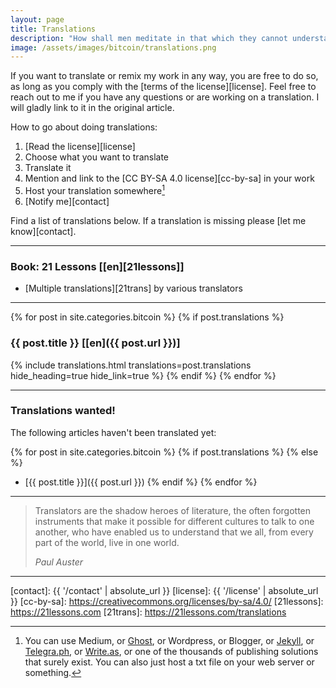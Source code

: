 ```yaml
---
layout: page
title: Translations
description: "How shall men meditate in that which they cannot understand?"
image: /assets/images/bitcoin/translations.png
---
```


If you want to translate or remix my work in any way, you are free to do so, as
long as you comply with the [terms of the license][license]. Feel free to reach
out to me if you have any questions or are working on a translation. I will
gladly link to it in the original article.

How to go about doing translations:

1. [Read the license][license]
2. Choose what you want to translate
3. Translate it
4. Mention and link to the [CC BY-SA 4.0 license][cc-by-sa] in your work
5. Host your translation somewhere[^hosting]
6. [Notify me][contact]

[^hosting]: You can use Medium, or [Ghost](https://ghost.org/), or Wordpress, or Blogger, or [Jekyll](https://jekyllrb.com/), or [Telegra.ph](https://telegra.ph/), or [Write.as](https://write.as/), or one of the thousands of publishing solutions that surely exist. You can also just host a txt file on your web server or something.

Find a list of translations below. If a translation is missing please [let me know][contact].

---

### Book: 21 Lessons [[en][21lessons]]

* [Multiple translations][21trans] by various translators


---

{% for post in site.categories.bitcoin %}
{% if post.translations %}
### {{ post.title }} [[en]({{ post.url }})]
{% include translations.html translations=post.translations hide_heading=true hide_link=true %}
{% endif %}
{% endfor %}

---

### Translations wanted!

The following articles haven't been translated yet:

{% for post in site.categories.bitcoin %}
{% if post.translations %}
{% else %}
- [{{ post.title }}]({{ post.url }})
{% endif %}
{% endfor %}

---

> Translators are the shadow heroes of literature, the often forgotten instruments
> that make it possible for different cultures to talk to one another, who have
> enabled us to understand that we all, from every part of the world, live in one
> world.
>
> <cite>Paul Auster</cite>

---

[contact]: {{ '/contact' | absolute_url }}
[license]: {{ '/license' | absolute_url }}
[cc-by-sa]: https://creativecommons.org/licenses/by-sa/4.0/
[21lessons]: https://21lessons.com
[21trans]: https://21lessons.com/translations

